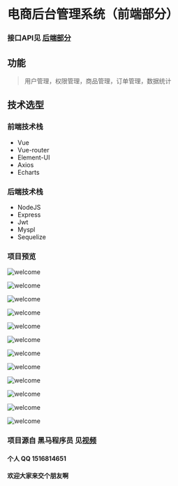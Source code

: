 # 电商后台管理系统（前端部分）

### 接口API见 [后端部分](https://gitee.com/uyc/vueShop-api-server)

## 功能
> 用户管理，权限管理，商品管理，订单管理，数据统计

## 技术选型
### 前端技术栈

- Vue
- Vue-router
- Element-UI
- Axios
- Echarts

### 后端技术栈

- NodeJS
- Express
- Jwt
- Myspl
- Sequelize


### 项目预览
![welcome](https://gitee.com/uyc/vue-shop-admin/raw/master/image/login.png)

![welcome](https://gitee.com/uyc/vue-shop-admin/raw/master/image/welcome.png)

![welcome](https://gitee.com/uyc/vue-shop-admin/raw/master/image/users.png)

![welcome](https://gitee.com/uyc/vue-shop-admin/raw/master/image/roles.png)

![welcome](https://gitee.com/uyc/vue-shop-admin/raw/master/image/rights.png)

![welcome](https://gitee.com/uyc/vue-shop-admin/raw/master/image/orders.png)

![welcome](https://gitee.com/uyc/vue-shop-admin/raw/master/image/reports.png)

![welcome](https://gitee.com/uyc/vue-shop-admin/raw/master/image/goods.png)

![welcome](https://gitee.com/uyc/vue-shop-admin/raw/master/image/goodsAdd.png)

![welcome](https://gitee.com/uyc/vue-shop-admin/raw/master/image/params.png)

![welcome](https://gitee.com/uyc/vue-shop-admin/raw/master/image/categories.png)

![welcome](https://gitee.com/uyc/vue-shop-admin/raw/master/image/categories.png)

### 项目源自 黑马程序员 见[视频](https://www.bilibili.com/video/BV1E7411c7M8?)

#### 个人 QQ 1516814651
#### 欢迎大家来交个朋友啊


